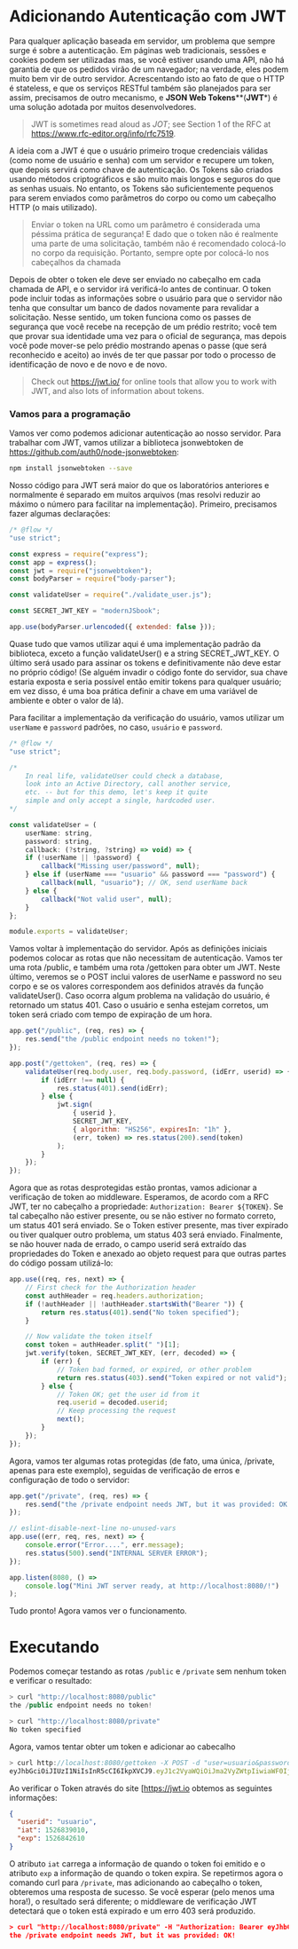 # Adicionando Autenticação com JWT

Para qualquer aplicação baseada em servidor, um problema que sempre surge é sobre a autenticação. Em páginas web tradicionais, sessões e cookies podem ser utilizadas mas, se você estiver usando uma API, não há garantia de que os pedidos virão de um navegador; na verdade, eles podem muito bem vir de outro servidor. Acrescentando isto ao fato de que o HTTP é stateless, e que os serviços RESTful também são planejados para ser assim, precisamos de outro mecanismo, e **JSON Web Tokens****(**JWT***) é uma solução adotada por muitos desenvolvedores.

> JWT is sometimes read aloud as *JOT*; see Section 1 of the RFC at https://www.rfc-editor.org/info/rfc7519.

A ideia com a JWT é que o usuário primeiro troque credenciais válidas (como nome de usuário e senha) com um servidor e recupere um token, que depois servirá como chave de autenticação. Os Tokens são criados usando métodos criptográficos e são muito mais longos e seguros do que as senhas usuais. No entanto, os Tokens são suficientemente pequenos para serem enviados como parâmetros do corpo ou como um cabeçalho HTTP (o mais utilizado). 

>Enviar o token na URL como um parâmetro é considerada uma péssima prática de segurança! E dado que o token não é realmente uma parte de uma solicitação, também não é recomendado colocá-lo no corpo da requisição. Portanto, sempre opte por colocá-lo nos cabeçalhos da chamada

Depois de obter o token ele deve ser enviado no cabeçalho em cada chamada de API, e o servidor irá verificá-lo antes de continuar. O token pode incluir todas as informações sobre o usuário para que o servidor não tenha que consultar um banco de dados novamente para revalidar a solicitação. Nesse sentido, um token funciona como os passes de segurança que você recebe na recepção de um prédio restrito; você tem que provar sua identidade uma vez para o oficial de segurança, mas depois você pode mover-se pelo prédio mostrando apenas o passe (que será reconhecido e aceito) ao invés de ter que passar por todo o processo de identificação de novo e de novo e de novo. 

> Check out https://jwt.io/ for online tools that allow you to work with JWT, and also lots of information about tokens.



### Vamos para a programação

Vamos ver como podemos adicionar autenticação ao nosso servidor. Para trabalhar com JWT, vamos utilizar a biblioteca jsonwebtoken de https://github.com/auth0/node-jsonwebtoken:

```bash
npm install jsonwebtoken --save
```

Nosso código para JWT será maior do que os laboratórios anteriores e normalmente é separado em muitos arquivos (mas resolvi reduzir ao máximo o número para facilitar na implementação). Primeiro, precisamos fazer algumas declarações:

```js
/* @flow */
"use strict";

const express = require("express");
const app = express();
const jwt = require("jsonwebtoken");
const bodyParser = require("body-parser");

const validateUser = require("./validate_user.js");

const SECRET_JWT_KEY = "modernJSbook";

app.use(bodyParser.urlencoded({ extended: false }));
```

Quase tudo que vamos utilizar aqui é uma implementação padrão da biblioteca, exceto a função validateUser() e a string SECRET_JWT_KEY. O último será usado para assinar os tokens e definitivamente não deve estar no próprio código! (Se alguém invadir o código fonte do servidor, sua chave estaria exposta e seria possível então emitir tokens para qualquer usuário; em vez disso, é uma boa prática definir a chave em uma variável de ambiente e obter o valor de lá).

Para facilitar a implementação da verificação do usuário, vamos utilizar um `userName` e `password` padrões, no caso, `usuário` e `password`.

```js
/* @flow */
"use strict";

/*
    In real life, validateUser could check a database,
    look into an Active Directory, call another service,
    etc. -- but for this demo, let's keep it quite
    simple and only accept a single, hardcoded user.
*/

const validateUser = (
    userName: string,
    password: string,
    callback: (?string, ?string) => void) => {
    if (!userName || !password) {
        callback("Missing user/password", null);
    } else if (userName === "usuario" && password === "password") {
        callback(null, "usuario"); // OK, send userName back
    } else {
        callback("Not valid user", null);
    }
};

module.exports = validateUser;
```

Vamos voltar à implementação do servidor. Após as definições iniciais podemos colocar as rotas que não necessitam de autenticação. Vamos ter uma rota /public, e também uma rota /gettoken para obter um JWT. Neste último, veremos se o POST inclui valores de userName e password no seu corpo e se os valores correspondem aos definidos através da função validateUser(). Caso ocorra algum problema na validação do usuário, é retornado um status 401. Caso o usuário e senha estejam corretos, um token será criado com tempo de expiração de um hora.

```js
app.get("/public", (req, res) => {
    res.send("the /public endpoint needs no token!");
});

app.post("/gettoken", (req, res) => {
    validateUser(req.body.user, req.body.password, (idErr, userid) => {
        if (idErr !== null) {
            res.status(401).send(idErr);
        } else {
            jwt.sign(
                { userid },
                SECRET_JWT_KEY,
                { algorithm: "HS256", expiresIn: "1h" },
                (err, token) => res.status(200).send(token)
            );
        }
    });
});
```

Agora que as rotas desprotegidas estão prontas, vamos adicionar a verificação de token ao middleware. Esperamos, de acordo com a RFC JWT, ter no cabeçalho a propriedade: `Authorization: Bearer ${TOKEN}`. Se tal cabeçalho não estiver presente, ou se não estiver no formato correto, um status 401 será enviado. Se o Token estiver presente, mas tiver expirado ou tiver qualquer outro problema, um status 403 será enviado. Finalmente, se não houver nada de errado, o campo userid será extraído das propriedades do Token e anexado ao objeto request para que outras partes do código possam utilizá-lo:

```js
app.use((req, res, next) => {
    // First check for the Authorization header
    const authHeader = req.headers.authorization;
    if (!authHeader || !authHeader.startsWith("Bearer ")) {
        return res.status(401).send("No token specified");
    }

    // Now validate the token itself
    const token = authHeader.split(" ")[1];
    jwt.verify(token, SECRET_JWT_KEY, (err, decoded) => {
        if (err) {
            // Token bad formed, or expired, or other problem
            return res.status(403).send("Token expired or not valid");
        } else {
            // Token OK; get the user id from it
            req.userid = decoded.userid;
            // Keep processing the request
            next();
        }
    });
});
```

Agora, vamos ter algumas rotas protegidas (de fato, uma única, /private, apenas para este exemplo), seguidas de verificação de erros e configuração de todo o servidor:

```js
app.get("/private", (req, res) => {
    res.send("the /private endpoint needs JWT, but it was provided: OK!");
});

// eslint-disable-next-line no-unused-vars
app.use((err, req, res, next) => {
    console.error("Error....", err.message);
    res.status(500).send("INTERNAL SERVER ERROR");
});

app.listen(8080, () =>
    console.log("Mini JWT server ready, at http://localhost:8080/!")
);
```

Tudo pronto! Agora vamos ver o funcionamento.



# Executando

Podemos começar testando as rotas `/public` e `/private` sem nenhum token e verificar o resultado:

```js
> curl "http://localhost:8080/public"  
the /public endpoint needs no token!

> curl "http://localhost:8080/private" 
No token specified
```

Agora, vamos tentar obter um token e adicionar ao cabecalho

```js
> curl http://localhost:8080/gettoken -X POST -d "user=usuario&password=password"     
eyJhbGciOiJIUzI1NiIsInR5cCI6IkpXVCJ9.eyJ1c2VyaWQiOiJma2VyZWtpIiwiaWF0IjoxNTI2ODM5MDEwLCJleHAiOjE1MjY4NDI2MTB9.cTwpL-x7kszn7C9OUXhHlkTGhb8Aa7oOGwNf_nhALCs
```

Ao verificar o Token através do site [https://jwt.io obtemos as seguintes informações:

```json
{
  "userid": "usuario",
  "iat": 1526839010,
  "exp": 1526842610
}
```

O atributo `iat` carrega a informação de quando o token foi emitido e o atributo `exp` a informação de quando o token expira.  Se repetirmos agora o comando curl para `/private`, mas adicionando ao cabeçalho o token, obteremos uma resposta de sucesso. Se você esperar (pelo menos uma hora!), o resultado será diferente; o middleware de verificação JWT detectará que o token está expirado e um erro 403 será produzido.

```json
> curl "http://localhost:8080/private" -H "Authorization: Bearer eyJhbGciOiJIUzI1NiIsInR5cCI6IkpXVCJ9.eyJ1c2VyaWQiOiJma2VyZWtpIiwiaWF0IjoxNTI2ODM5MDEwLCJleHAiOjE1MjY4NDI2MTB9.cTwpL-x7kszn7C9OUXhHlkTGhb8Aa7oOGwNf_nhALCs"
the /private endpoint needs JWT, but it was provided: OK!
```

